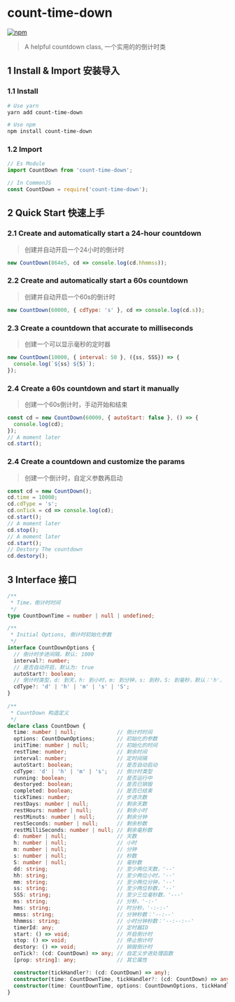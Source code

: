 # count-time-down

[![npm](https://img.shields.io/npm/v/count-time-down.svg)](https://www.npmjs.com/package/count-time-down) 

> A helpful countdown class, 一个实用的的倒计时类

## 1 Install & Import 安装导入

### 1.1 Install
```bash
# Use yarn
yarn add count-time-down

# Use npm
npm install count-time-down
```

### 1.2 Import
```js
// Es Module
import CountDown from 'count-time-down'; 

// In CommonJS
const CountDown = require('count-time-down');
```

## 2 Quick Start 快速上手

### 2.1 Create and automatically start a 24-hour countdown
> 创建并自动开启一个24小时的倒计时

```js
new CountDown(864e5, cd => console.log(cd.hhmmss));
```

### 2.2 Create and automatically start a 60s countdown
> 创建并自动开启一个60s的倒计时

```js
new CountDown(60000, { cdType: 's' }, cd => console.log(cd.s));
```

### 2.3 Create a countdown that accurate to milliseconds
> 创建一个可以显示毫秒的定时器

```js
new CountDown(10000, { interval: 50 }, ({ss, SSS}) => {
  console.log(`${ss} ${S}`);
});
```

### 2.4 Create a 60s countdown and start it manually
> 创建一个60s倒计时，手动开始和结束

```js
const cd = new CountDown(60000, { autoStart: false }, () => {
  console.log(cd);
});
// A moment later
cd.start();
```

### 2.4 Create a countdown and customize the params
> 创建一个倒计时，自定义参数再启动

```js
const cd = new CountDown();
cd.time = 10000;
cd.cdType = 's';
cd.onTick = cd => console.log(cd);
cd.start();
// A moment later
cd.stop();
// A moment later
cd.start();
// Destory The countdown
cd.destory();
```

## 3 Interface 接口
```ts
/**
 * Time，倒计时时间
 */
type CountDownTime = number | null | undefined;

/**
 * Initial Options, 倒计时初始化参数
 */
interface CountDownOptions {
  // 倒计时步进间隔，默认: 1000
  interval?: number;
  // 是否自动开启，默认为: true
  autoStart?: boolean;
  // 倒计时类型，d: 到天，h: 到小时，m: 到分钟，s: 到秒，S: 到毫秒，默认：'h'.
  cdType?: 'd' | 'h' | 'm' | 's' | 'S';
}
 
/**
 * CountDown 构造定义
 */
declare class CountDown {
  time: number | null;             // 倒计时时间
  options: CountDownOptions;       // 初始化的参数
  initTime: number | null;         // 初始化的时间
  restTime: number;                // 剩余时间
  interval: number;                // 定时间隔
  autoStart: boolean;              // 是否自动启动
  cdType: 'd' | 'h' | 'm' | 's';   // 倒计时类型
  running: boolean;                // 是否运行中
  destoryed: boolean;              // 是否已销毁
  completed: boolean;              // 是否已结束
  tickTimes: number;               // 步进次数
  restDays: number | null;         // 剩余天数
  restHours: number | null;        // 剩余小时
  restMinuts: number | null;       // 剩余分钟
  restSeconds: number | null;      // 剩余秒数
  restMilliSeconds: number | null; // 剩余毫秒数
  d: number | null;                // 天数
  h: number | null;                // 小时
  m: number | null;                // 分钟
  s: number | null;                // 秒数
  S: number | null;                // 毫秒数
  dd: string;                      // 至少两位天数，'--'
  hh: string;                      // 至少两位小时，'--'
  mm: string;                      // 至少两位分钟，'--'
  ss: string;                      // 至少两位秒数，'--'
  SSS: string;                     // 至少三位毫秒数，'---'
  ms: string;                      // 分秒，'-:-'
  hms: string;                     // 时分秒，'-:-:-'
  mmss: string;                    // 分钟秒数：'--:--'
  hhmmss: string;                  // 小时分钟秒数：'--:--:--'
  timerId: any;                    // 定时器ID
  start: () => void;               // 开启倒计时
  stop: () => void;                // 停止倒计时
  destory: () => void;             // 销毁倒计时
  onTick?: (cd: CountDown) => any; // 自定义步进处理函数
  [prop: string]: any;             // 其它属性

  constructor(tickHandler?: (cd: CountDown) => any);
  constructor(time: CountDownTime, tickHandler?: (cd: CountDown) => any);
  constructor(time: CountDownTime, options: CountDownOptions, tickHandler?: (cd: CountDown) => any);
}
```
